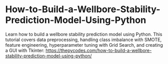 # How-to-Build-a-Wellbore-Stability-Prediction-Model-Using-Python
Learn how to build a wellbore stability prediction model using Python. This tutorial covers data preprocessing, handling class imbalance with SMOTE, feature engineering, hyperparameter tuning with Grid Search, and creating a GUI with Tkinter:
https://thepycodes.com/how-to-build-a-wellbore-stability-prediction-model-using-python/
